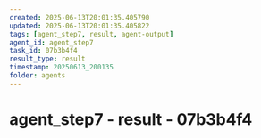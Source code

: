 ```yaml
---
created: 2025-06-13T20:01:35.405790
updated: 2025-06-13T20:01:35.405822
tags: [agent_step7, result, agent-output]
agent_id: agent_step7
task_id: 07b3b4f4
result_type: result
timestamp: 20250613_200135
folder: agents
---
```


# agent_step7 - result - 07b3b4f4

